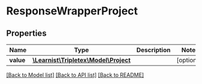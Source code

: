# ResponseWrapperProject

## Properties
Name | Type | Description | Notes
------------ | ------------- | ------------- | -------------
**value** | [**\Learnist\Tripletex\Model\Project**](Project.md) |  | [optional] 

[[Back to Model list]](../../README.md#documentation-for-models) [[Back to API list]](../../README.md#documentation-for-api-endpoints) [[Back to README]](../../README.md)

